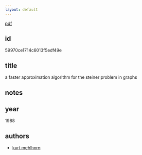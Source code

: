 ```yaml
---
layout: default
---
```


[pdf](https://s3-us-west-2.amazonaws.com/19f075ca4a482833.media/articles/59970ce1714c6013f5edf49e.pdf)

## id

59970ce1714c6013f5edf49e

## title

a faster approximation algorithm for the steiner problem in graphs

## notes



## year

1988

## authors

 * [kurt mehlhorn](/pages/literature/authors/59970ce1714c6013f5edf49d.html)